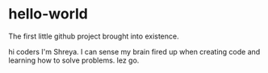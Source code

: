 # hello-world
The first little github project brought into existence.

hi coders
I'm Shreya. I can sense my brain fired up when creating code and learning how to solve problems.
lez go.
